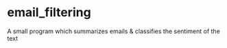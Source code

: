 # email_filtering
A small program which summarizes emails &amp; classifies the sentiment of the text
